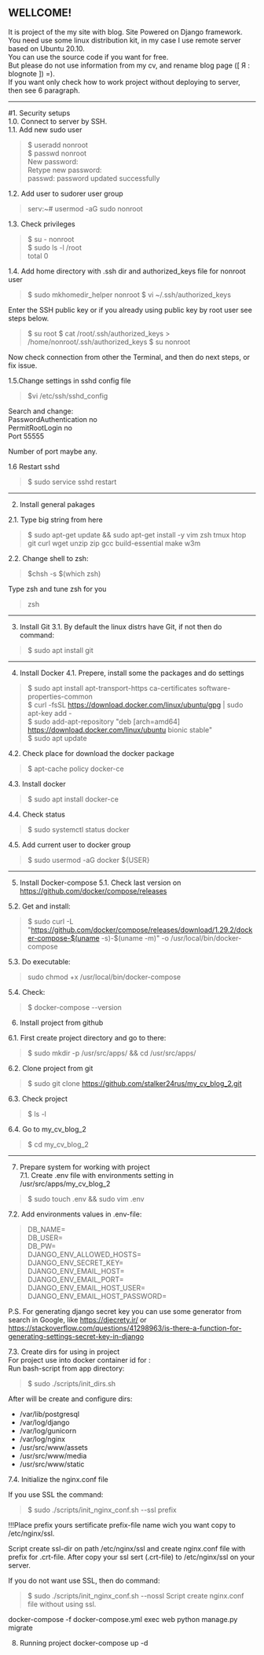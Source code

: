 WELLCOME!
---

It is project of the my site with blog. Site Powered on Django framework.  
You need use some linux distribution kit, in my case I use remote server based on Ubuntu 20.10.  
You can use the source code if you want for free.   
But please do not use information from my cv, and rename blog page ([ Я : blognote ]) =).  
If you want only check how to work project without deploying to server, then see 6 paragraph.  

------------

#1. Security setups  
1.0. Connect to server by SSH.  
1.1. Add new sudo user   
> $ useradd nonroot   
> $ passwd nonroot  
> New password:  
> Retype new password:  
> passwd: password updated successfully  

1.2. Add user to sudorer user group
> serv:~# usermod -aG sudo nonroot

1.3. Check privileges  
> $ su - nonroot   
> $ sudo ls -l /root  
> total 0  

1.4. Add home directory with .ssh dir and authorized_keys file for nonroot user
> $ sudo mkhomedir_helper nonroot
> $ vi ~/.ssh/authorized_keys
  
Enter the SSH public key or if you already using public key by root user see steps below.
> $ su root
> $ cat /root/.ssh/authorized_keys > /home/nonroot/.ssh/authorized_keys
> $ su nonroot

Now check connection from other the Terminal, and then do next steps, or fix issue.

1.5.Change settings in sshd config file  
> $vi /etc/ssh/sshd_config  

Search and change:  
PasswordAuthentication no  
PermitRootLogin no  
Port 55555  
  
Number of port maybe any.  

1.6 Restart sshd  
> $ sudo service sshd restart  

------------

2. Install general pakages

2.1. Type big string from here
> $ sudo apt-get update && sudo apt-get install -y vim zsh tmux htop git curl wget unzip zip gcc build-essential make w3m

2.2. Change shell to zsh:
> $chsh -s $(which zsh)  

Type zsh and tune zsh for you  
> zsh

------------

3. Install Git
3.1. By default the linux distrs have Git, if not then do command:
> $ sudo apt install git

------------ 
4. Install Docker
4.1. Prepere, install some the packages and do settings   
> $ sudo apt install apt-transport-https ca-certificates software-properties-common  
> $ curl -fsSL https://download.docker.com/linux/ubuntu/gpg | sudo apt-key add -  
> $ sudo add-apt-repository "deb [arch=amd64] https://download.docker.com/linux/ubuntu bionic stable"  
> $ sudo apt update  

4.2. Check place for download the docker package
> $ apt-cache policy docker-ce

4.3. Install docker
> $ sudo apt install docker-ce

4.4. Check status
> $ sudo systemctl status docker

4.5. Add current user to docker group
> $ sudo usermod -aG docker ${USER}

------------

5. Install Docker-compose
5.1. Check last version on https://github.com/docker/compose/releases

5.2. Get and install:
> $ sudo curl -L "https://github.com/docker/compose/releases/download/1.29.2/docker-compose-$(uname -s)-$(uname -m)" -o /usr/local/bin/docker-compose

5.3. Do executable:
> sudo chmod +x /usr/local/bin/docker-compose

5.4. Check:
> $ docker-compose --version


6. Install project from github

6.1. First create project directory and go to there:
> $ sudo mkdir -p /usr/src/apps/ && cd /usr/src/apps/

6.2. Clone project from git
> $ sudo git clone https://github.com/stalker24rus/my_cv_blog_2.git

6.3. Check project
> $ ls -l

6.4. Go to my_cv_blog_2
> $ cd my_cv_blog_2

------------

7. Prepare system for working with project   
7.1. Create .env file with environments setting in /usr/src/apps/my_cv_blog_2  
> $ sudo touch .env && sudo vim .env   

7.2. Add environments values in .env-file:    
> DB_NAME=  
> DB_USER=  
> DB_PW=    
> DJANGO_ENV_ALLOWED_HOSTS=   
> DJANGO_ENV_SECRET_KEY=   
> DJANGO_ENV_EMAIL_HOST=   
> DJANGO_ENV_EMAIL_PORT=   
> DJANGO_ENV_EMAIL_HOST_USER=    
> DJANGO_ENV_EMAIL_HOST_PASSWORD=   

P.S. For generating django secret key you can use some generator from search in Google, 
like https://djecrety.ir/ or 
https://stackoverflow.com/questions/41298963/is-there-a-function-for-generating-settings-secret-key-in-django

7.3. Create dirs for using in project   
For  project use into docker container id for :    
Run bash-script from app directory:   
> $ sudo ./scripts/init_dirs.sh   

After will be create and configure dirs:    
- /var/lib/postgresql   
- /var/log/django   
- /var/log/gunicorn   
- /var/log/nginx   
- /usr/src/www/assets   
- /usr/src/www/media    
- /usr/src/www/static     


7.4. Initialize the nginx.conf file 

If you use SSL the command:   
> $ sudo ./scripts/init_nginx_conf.sh --ssl prefix

!!!Place prefix yours sertificate prefix-file name wich you want copy to /etc/nginx/ssl.

Script create ssl-dir on path /etc/nginx/ssl and create nginx.conf file with prefix for .crt-file.
After copy your ssl sert (.crt-file) to /etc/nginx/ssl on your server.

If you do not want use SSL, then do command:
> $ sudo ./scripts/init_nginx_conf.sh --nossl
Script create nginx.conf file without using ssl.

docker-compose -f docker-compose.yml exec web python manage.py migrate

8. Running project
docker-compose up -d
